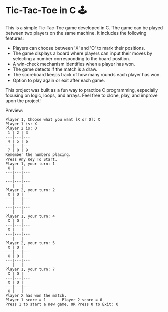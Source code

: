 # Tic-Tac-Toe in C 🕹️

This is a simple Tic-Tac-Toe game developed in C. The game can be played between two players on the same machine. It includes the following features:

- Players can choose between 'X' and 'O' to mark their positions.
- The game displays a board where players can input their moves by selecting a number corresponding to the board position.
- A win-check mechanism identifies when a player has won.
- The game detects if the match is a draw.
- The scoreboard keeps track of how many rounds each player has won.
- Option to play again or exit after each game.

This project was built as a fun way to practice C programming, especially focusing on logic, loops, and arrays. Feel free to clone, play, and improve upon the project!

Preview:
```
Player 1, Choose what you want [X or O]: X
Player 1 is: X
Player 2 is: O
 1 | 2 | 3 
---|---|---
 4 | 5 | 6 
---|---|---
 7 | 8 | 9 
Remember the numbers placing.
Press Any Key To Start.
Player 1, your turn: 1
 X |   |   
---|---|---
   |   |
---|---|---
   |   |
Player 2, your turn: 2
 X | O |   
---|---|---
   |   |
---|---|---
   |   |
Player 1, your turn: 4
 X | O |   
---|---|---
 X |   |
---|---|---
   |   |
Player 2, your turn: 5
 X | O |   
---|---|---
 X | O |
---|---|---
   |   |
Player 1, your turn: 7
 X | O |   
---|---|---
 X | O |
---|---|---
 X |   |
Player X has won the match.
Player 1 score = 1       Player 2 score = 0
Press 1 to start a new game. OR Press 0 to Exit: 0
```

